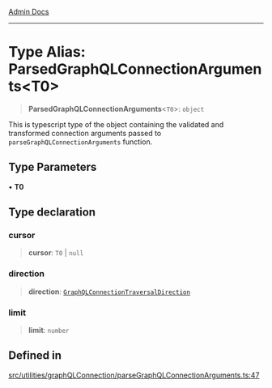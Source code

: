 [Admin Docs](/)

***

# Type Alias: ParsedGraphQLConnectionArguments\<T0\>

> **ParsedGraphQLConnectionArguments**\<`T0`\>: `object`

This is typescript type of the object containing the validated and transformed connection
arguments passed to `parseGraphQLConnectionArguments` function.

## Type Parameters

• **T0**

## Type declaration

### cursor

> **cursor**: `T0` \| `null`

### direction

> **direction**: [`GraphQLConnectionTraversalDirection`](../../type-aliases/GraphQLConnectionTraversalDirection.md)

### limit

> **limit**: `number`

## Defined in

[src/utilities/graphQLConnection/parseGraphQLConnectionArguments.ts:47](https://github.com/Suyash878/talawa-api/blob/cfd688207611ba245c99edd8dbaccb2cdbf6a043/src/utilities/graphQLConnection/parseGraphQLConnectionArguments.ts#L47)

